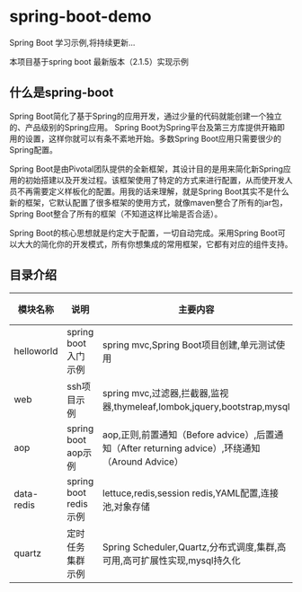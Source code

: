 # spring-boot-demo

Spring Boot 学习示例,将持续更新...

本项目基于spring boot 最新版本（2.1.5）实现示例

## 什么是spring-boot

Spring Boot简化了基于Spring的应用开发，通过少量的代码就能创建一个独立的、产品级别的Spring应用。 Spring Boot为Spring平台及第三方库提供开箱即用的设置，这样你就可以有条不紊地开始。多数Spring Boot应用只需要很少的Spring配置。

Spring Boot是由Pivotal团队提供的全新框架，其设计目的是用来简化新Spring应用的初始搭建以及开发过程。该框架使用了特定的方式来进行配置，从而使开发人员不再需要定义样板化的配置。用我的话来理解，就是Spring Boot其实不是什么新的框架，它默认配置了很多框架的使用方式，就像maven整合了所有的jar包，Spring Boot整合了所有的框架（不知道这样比喻是否合适）。

Spring Boot的核心思想就是约定大于配置，一切自动完成。采用Spring Boot可以大大的简化你的开发模式，所有你想集成的常用框架，它都有对应的组件支持。

## 目录介绍

模块名称|说明|主要内容|详细介绍
---|---|---|---|
helloworld|spring boot 入门示例|spring mvc,Spring Boot项目创建,单元测试使用|[详细介绍](https://github.com/smltq/spring-boot-demo/blob/master/helloworld/HELP.md)|
web|ssh项目示例|spring mvc,过滤器,拦截器,监视器,thymeleaf,lombok,jquery,bootstrap,mysql|[web项目介绍](https://github.com/smltq/spring-boot-demo/blob/master/web/HELP.md)|
aop|spring boot aop示例|aop,正则,前置通知（Before advice）,后置通知（After returning advice）,环绕通知（Around Advice）|[aop详细介绍](https://github.com/smltq/spring-boot-demo/blob/master/aop/HELP.md)|
data-redis|spring boot redis示例|lettuce,redis,session redis,YAML配置,连接池,对象存储|[redis介绍](https://github.com/smltq/spring-boot-demo/blob/master/data-redis/HELP.md)|
quartz|定时任务集群示例|Spring Scheduler,Quartz,分布式调度,集群,高可用,高可扩展性实现,mysql持久化|[quartz介绍](https://github.com/smltq/spring-boot-demo/blob/master/quartz/HELP.md)|